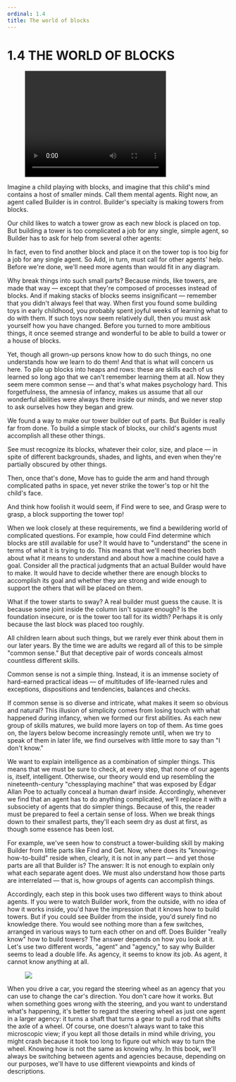```yaml
---
ordinal: 1.4
title: The world of blocks
---
```


# 1.4 THE WORLD OF BLOCKS

<figure><video height="240" width="320"> Your browser does not support the video tag. </video></figure>
Imagine a child playing with blocks, and imagine that this child's mind contains a host of smaller minds. Call them mental agents. Right now, an agent called Builder is in control. Builder's specialty is making towers from blocks.

Our child likes to watch a tower grow as each new block is placed on top. But building a tower is too complicated a job for any single, simple agent, so Builder has to ask for help from several other agents:

In fact, even to find another block and place it on the tower top is too big for a job for any single agent. So Add, in turn, must call for other agents' help. Before we're done, we'll need more agents than would fit in any diagram.

Why break things into such small parts? Because minds, like towers, are made that way &mdash; except that they're composed of processes instead of blocks. And if making stacks of blocks seems insignificant &mdash; remember that you didn't always feel that way. When first you found some building toys in early childhood, you probably spent joyful weeks of learning what to do with them. If such toys now seem relatively dull, then you must ask yourself how you have changed. Before you turned to more ambitious things, it once seemed strange and wonderful to be able to build a tower or a house of blocks.

Yet, though all grown-up persons know how to do such things, no one understands how we learn to do them! And that is what will concern us here. To pile up blocks into heaps and rows: these are skills each of us learned so long ago that we can't remember learning them at all. Now they seem mere common sense &mdash; and that's what makes psychology hard. This forgetfulness, the amnesia of infancy, makes us assume that all our wonderful abilities were always there inside our minds, and we never stop to ask ourselves how they began and grew.

We found a way to make our tower builder out of parts. But Builder is really far from done. To build a simple stack of blocks, our child's agents must accomplish all these other things.

See must recognize its blocks, whatever their color, size, and place &mdash; in spite of different backgrounds, shades, and lights, and even when they're partially obscured by other things.

Then, once that's done, Move has to guide the arm and hand through complicated paths in space, yet never strike the tower's top or hit the child's face.

And think how foolish it would seem, if Find were to see, and Grasp were to grasp, a block supporting the tower top!

When we look closely at these requirements, we find a bewildering world of complicated questions. For example, how could Find determine which blocks are still available for use? It would have to "understand" the scene in terms of what it is trying to do. This means that we'll need theories both about what it means to understand and about how a machine could have a goal. Consider all the practical judgments that an actual Builder would have to make. It would have to decide whether there are enough blocks to accomplish its goal and whether they are strong and wide enough to support the others that will be placed on them.

What if the tower starts to sway? A real builder must guess the cause. It is because some joint inside the column isn't square enough? Is the foundation insecure, or is the tower too tall for its width? Perhaps it is only because the last block was placed too roughly.

All children learn about such things, but we rarely ever think about them in our later years. By the time we are adults we regard all of this to be simple "common sense." But that deceptive pair of words conceals almost countless different skills.

Common sense is not a simple thing. Instead, it is an immense society of hard-earned practical ideas &mdash; of multitudes of life-learned rules and exceptions, dispositions and tendencies, balances and checks.

If common sense is so diverse and intricate, what makes it seem so obvious and natural? This illusion of simplicity comes from losing touch with what happened during infancy, when we formed our first abilities. As each new group of skills matures, we build more layers on top of them. As time goes on, the layers below become increasingly remote until, when we try to speak of them in later life, we find ourselves with little more to say than "I don't know."

We want to explain intelligence as a combination of simpler things. This means that we must be sure to check, at every step, that none of our agents is, itself, intelligent. Otherwise, our theory would end up resembling the nineteenth-century "chessplaying machine" that was exposed by Edgar Allan Poe to actually conceal a human dwarf inside. Accordingly, whenever we find that an agent has to do anything complicated, we'll replace it with a subsociety of agents that do simpler things. Because of this, the reader must be prepared to feel a certain sense of loss. When we break things down to their smallest parts, they'll each seem dry as dust at first, as though some essence has been lost.

For example, we've seen how to construct a tower-building skill by making Builder from little parts like Find and Get. Now, where does its "knowing-how-to-build" reside when, clearly, it is not in any part &mdash; and yet those parts are all that Builder is? The answer: It is not enough to explain only what each separate agent does. We must also understand how those parts are interrelated &mdash; that is, how groups of agents can accomplish things.

Accordingly, each step in this book uses two different ways to think about agents. If you were to watch Builder work, from the outside, with no idea of how it works inside, you'd have the impression that it knows how to build towers. But if you could see Builder from the inside, you'd surely find no knowledge there. You would see nothing more than a few switches, arranged in various ways to turn each other on and off. Does Builder "really know" how to build towers? The answer depends on how you look at it. Let's use two different words, "agent" and "agency," to say why Builder seems to lead a double life. As agency, it seems to know its job. As agent, it cannot know anything at all.

<figure><img src="/images/ch1/1-4.png"></img></figure>
When you drive a car, you regard the steering wheel as an agency that you can use to change the car's direction. You don't care how it works. But when something goes wrong with the steering, and you want to understand what's happening, it's better to regard the steering wheel as just one agent in a larger agency: it turns a shaft that turns a gear to pull a rod that shifts the axle of a wheel. Of course, one doesn't always want to take this microscopic view; if you kept all those details in mind while driving, you might crash because it took too long to figure out which way to turn the wheel. Knowing how is not the same as knowing why. In this book, we'll always be switching between agents and agencies because, depending on our purposes, we'll have to use different viewpoints and kinds of descriptions.
